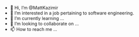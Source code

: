 - 👋 Hi, I’m @MattKazimir
- 👀 I’m interested in a job pertaining to software engineering.
- 🌱 I’m currently learning ...
- 💞️ I’m looking to collaborate on ...
- 📫 How to reach me ...

<!---
MattKazimir/MattKazimir is a ✨ special ✨ repository because its `README.md` (this file) appears on your GitHub profile.
You can click the Preview link to take a look at your changes.
--->

